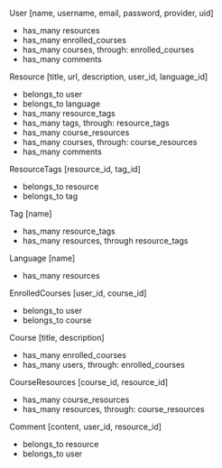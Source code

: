 User [name, username, email, password, provider, uid]
- has_many resources
- has_many enrolled_courses
- has_many courses, through: enrolled_courses
- has_many comments

Resource [title, url, description, user_id, language_id]
- belongs_to user
- belongs_to language
- has_many resource_tags
- has_many tags, through: resource_tags
- has_many course_resources
- has_many courses, through: course_resources
- has_many comments

ResourceTags [resource_id, tag_id]
- belongs_to resource
- belongs_to tag

Tag [name]
- has_many resource_tags
- has_many resources, through resource_tags

Language [name]
- has_many resources

EnrolledCourses [user_id, course_id]
- belongs_to user
- belongs_to course

Course [title, description]
- has_many enrolled_courses
- has_many users, through: enrolled_courses

CourseResources [course_id, resource_id]
- has_many course_resources
- has_many resources, through: course_resources

Comment [content, user_id, resource_id]
- belongs_to resource
- belongs_to user
